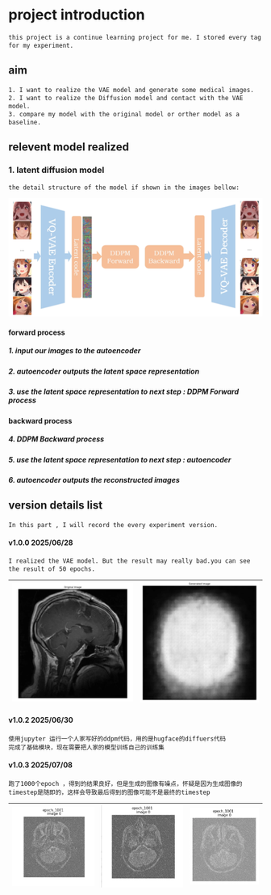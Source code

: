 # project introduction
    this project is a continue learning project for me. I stored every tag for my experiment.

##  aim
    1. I want to realize the VAE model and generate some medical images.
    2. I want to realize the Diffusion model and contact with the VAE model.
    3. compare my model with the original model or orther model as a baseline.
## relevent model realized
### 1. latent diffusion model
    the detail structure of the model if shown in the images bellow:
<img src="./example/v1_0_1_structure.png" />

#### forward process
##### 1. input our images to the autoencoder
##### 2. autoencoder outputs the latent space representation
##### 3. use the latent space representation to next step : DDPM Forward process

#### backward process
##### 4. DDPM Backward process
##### 5. use the latent space representation to next step : autoencoder
##### 6. autoencoder outputs the reconstructed images
## version details list
    In this part , I will record the every experiment version.
#### v1.0.0 2025/06/28 
    I realized the VAE model. But the result may really bad.you can see the result of 50 epochs.
| ![alt text](example/v1_0_0_origin.png) | ![alt text](example/v1_0_0_generate.png) |
| :------------------------------------: | :------------------------------------: |


#### v1.0.2 2025/06/30
    使用jupyter 运行一个人家写好的ddpm代码，用的是hugface的diffuers代码
    完成了基础模块，现在需要把人家的模型训练自己的训练集




#### v1.0.3 2025/07/08
    跑了1000个epoch ，得到的结果良好，但是生成的图像有噪点，怀疑是因为生成图像的timestep是随即的，这样会导致最后得到的图像可能不是最终的timestep
    
|![alt text](example/v1.0.3_image_1.png)|![alt text](example/v1.0.3_image_2.png)|![alt text](example/v1.0.3_image_3.png)|
| :------------------------------------: | :------------------------------------: | :------------------------------------: |